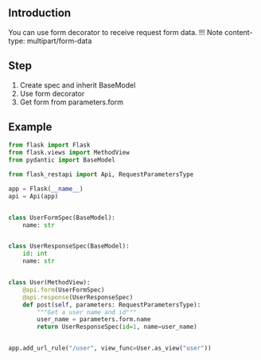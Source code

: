 ## Introduction
You can use form decorator to receive request form data.
!!! Note
    content-type: multipart/form-data

## Step
1. Create spec and inherit BaseModel
2. Use form decorator
3. Get form from parameters.form

## Example
```python hl_lines="11 12 21 25"
from flask import Flask
from flask.views import MethodView
from pydantic import BaseModel

from flask_restapi import Api, RequestParametersType

app = Flask(__name__)
api = Api(app)


class UserFormSpec(BaseModel):
    name: str


class UserResponseSpec(BaseModel):
    id: int
    name: str


class User(MethodView):
    @api.form(UserFormSpec)
    @api.response(UserResponseSpec)
    def post(self, parameters: RequestParametersType):
        """Get a user name and id"""
        user_name = parameters.form.name
        return UserResponseSpec(id=1, name=user_name)


app.add_url_rule("/user", view_func=User.as_view("user"))
```